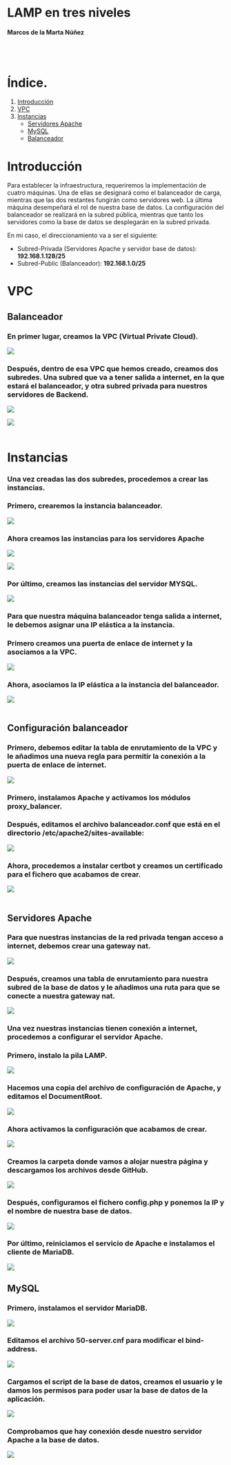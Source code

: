 # **LAMP en tres niveles**
#### Marcos de la Marta Núñez

<br />
<br />

# Índice.
1. [Introducción](#introducción)
2. [VPC](#vpc)
3. [Instancias](#instancias)
   * [Servidores Apache](#servidores-apache)
   * [MySQL](#mysql)
   * [Balanceador](#balanceador)


# Introducción
Para establecer la infraestructura, requeriremos la implementación de cuatro máquinas. Una de ellas se designará como el balanceador de carga, mientras que las dos restantes fungirán como servidores web. La última máquina desempeñará el rol de nuestra base de datos. La configuración del balanceador se realizará en la subred pública, mientras que tanto los servidores como la base de datos se desplegarán en la subred privada.
<br />

En mi caso, el direccionamiento va a ser el siguiente:
- Subred-Privada (Servidores Apache y servidor base de datos): **192.168.1.128/25** 
- Subred-Public (Balanceador): **192.168.1.0/25**
# VPC
## Balanceador
### En primer lugar, creamos la VPC (Virtual Private Cloud).
![](img/vpc.png)

### Después, dentro de esa VPC que hemos creado, creamos dos subredes. Una subred que va a tener salida a internet, en la que estará el balanceador, y otra subred privada para nuestros servidores de Backend.
![](img/subred1.png)

![](img/subred2.png)
<br />
<br />

# Instancias


### Una vez creadas las dos subredes, procedemos a crear las instancias. <br />
### Primero, crearemos la instancia balanceador.
![](img/balanceador.png)

### Ahora creamos las instancias para los servidores Apache
![](img/apache.png)

![](img/apache.png)

### Por último, creamos las instancias del servidor MYSQL.
![](img/DDBB.png)

### Para que nuestra máquina balanceador tenga salida a internet, le debemos asignar una IP elástica a la instancia.

### Primero creamos una puerta de enlace de internet y la asociamos a la VPC.
![](img/puerta.png)

### Ahora, asociamos la IP elástica a la instancia del balanceador. 
![](img/puertainternet.png)
<br />
<br />

## Configuración balanceador

### Primero, debemos editar la tabla de enrutamiento de la VPC y le añadimos una nueva regla para permitir la conexión a la puerta de enlace de internet.
![](img/segur.png)

### Primero, instalamos Apache y activamos los módulos proxy_balancer.
### Después, editamos el archivo balanceador.conf que está en el directorio /etc/apache2/sites-available:
![](img/balancerconf.png)

### Ahora, procedemos a instalar certbot y creamos un certificado para el fichero que acabamos de crear.
![](img/cerbot.png)
<br />
<br />

## Servidores Apache

### Para que nuestras instancias de la red privada tengan acceso a internet, debemos crear una gateway nat.
![](img/nat.png)

### Después, creamos una tabla de enrutamiento para nuestra subred de la base de datos y le añadimos una ruta para que se conecte a nuestra gateway nat.
![](img/tablarutas.png)

### Una vez nuestras instancias tienen conexión a internet, procedemos a configurar el servidor Apache.

### Primero, instalo la pila LAMP.
![](img/instaapache.png)

### Hacemos una copia del archivo de configuración de Apache, y editamos el DocumentRoot.
![](img/confi.png)

### Ahora activamos la configuración que acabamos de crear.
![](img/enable.png)

### Creamos la carpeta donde vamos a alojar nuestra página y descargamos los archivos desde GitHub.
![](img/git.png)

### Después, configuramos el fichero config.php y ponemos la IP y el nombre de nuestra base de datos.
![](img/confphp.png)

### Por último, reiniciamos el servicio de Apache e instalamos el cliente de MariaDB.
![](img/mariadbclient.png)

## MySQL

### Primero, instalamos el servidor MariaDB.
![](img/installmaria.png)

### Editamos el archivo 50-server.cnf para modificar el bind-address.
![](img/50server.png)

### Cargamos el script de la base de datos, creamos el usuario y le damos los permisos para poder usar la base de datos de la aplicación.
![](img/basedatos.png)

### Comprobamos que hay conexión desde nuestro servidor Apache a la base de datos.
![](img/compro.png)
